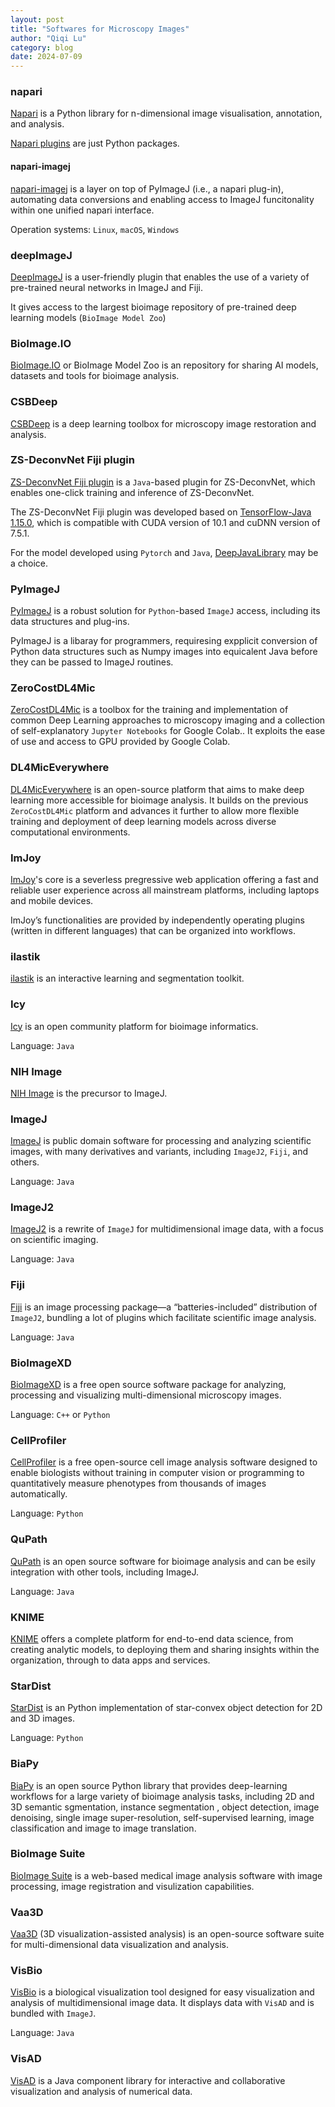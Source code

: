 ```yaml
---
layout: post
title: "Softwares for Microscopy Images"
author: "Qiqi Lu"
category: blog
date: 2024-07-09
---
```


### napari
[Napari](https://napari.org/stable/index.html) is a Python library for n-dimensional image visualisation, annotation, and analysis. 

[Napari plugins](https://napari.org/stable/plugins/building_a_plugin/first_plugin.html#what-is-a-plugin) are just Python packages.

#### napari-imagej
[napari-imagej](https://napari.imagej.net/en/latest/) is a layer on top of PyImageJ (i.e., a napari plug-in), automating data conversions and enabling access to ImageJ funcitonality within one unified napari interface.

Operation systems: `Linux`, `macOS`, `Windows`

### deepImageJ
[DeepImageJ](https://deepimagej.github.io/) is a user-friendly plugin that enables the use of a variety of pre-trained neural networks in ImageJ and Fiji.

It gives access to the largest bioimage repository of pre-trained deep learning models (`BioImage Model Zoo`)

### BioImage.IO
[BioImage.IO](https://bioimage.io/#/) or BioImage Model Zoo is an repository for sharing AI models, datasets and tools for bioimage analysis.

### CSBDeep
[CSBDeep](https://csbdeep.bioimagecomputing.com/) is a deep learning toolbox for microscopy image restoration and analysis.

### ZS-DeconvNet Fiji plugin
[ZS-DeconvNet Fiji plugin](https://tristazeng.github.io/ZS-DeconvNet-page/Tutorial/#Fiji%20plugin) is a `Java`-based plugin for ZS-DeconvNet, which enables one-click training and inference of ZS-DeconvNet.

The ZS-DeconvNet Fiji plugin was developed based on [TensorFlow-Java 1.15.0](https://www.tensorflow.org/jvm?hl=zh-cn), which is compatible with CUDA version of 10.1 and cuDNN version of 7.5.1.

For the model developed using `Pytorch` and `Java`, [DeepJavaLibrary](https://www.tensorflow.org/jvm?hl=zh-cn) may be a choice.

### PyImageJ
[PyImageJ](https://py.imagej.net/en/latest/index.html) is a robust solution for `Python`-based `ImageJ` access, including its data structures and plug-ins.

PyImageJ is a libaray for programmers, requiresing expplicit conversion of Python data structures such as Numpy images into equicalent Java before they can be passed to ImageJ routines.

### ZeroCostDL4Mic
[ZeroCostDL4Mic](https://github.com/HenriquesLab/ZeroCostDL4Mic/wiki) is a toolbox for the training and implementation of common Deep Learning approaches to microscopy imaging and a collection of self-explanatory `Jupyter Notebooks` for Google Colab.. It exploits the ease of use and access to GPU provided by Google Colab.

### DL4MicEverywhere
[DL4MicEverywhere](https://henriqueslab.org/pages/dl4miceverywhere) is an open-source platform that aims to make deep learning more accessible for bioimage analysis. It builds on the previous `ZeroCostDL4Mic` platform and advances it further to allow more flexible training and deployment of deep learning models across diverse computational environments.

### ImJoy
[ImJoy](https://imjoy.io/#/)'s core is a severless pregressive web application offering a fast and reliable user experience across all mainstream platforms, including laptops and mobile devices.

ImJoy’s functionalities are provided by independently operating plugins (written in different languages) that can be organized into workflows.

### ilastik
[ilastik](https://www.ilastik.org/) is an interactive learning and segmentation toolkit.

### Icy
[Icy](https://icy.bioimageanalysis.org/) is an open community platform for bioimage informatics.

Language: `Java`

### NIH Image
[NIH Image](https://imagej.net/software/nih-image) is the precursor to ImageJ.

### ImageJ
[ImageJ](https://imagej.net/software/imagej/) is public domain software for processing and analyzing scientific images, with many derivatives and variants, including `ImageJ2`, `Fiji`, and others.

Language: `Java`

### ImageJ2
[ImageJ2](https://imagej.net/software/imagej2/) is a rewrite of `ImageJ` for multidimensional image data, with a focus on scientific imaging.

Language: `Java`

### Fiji
[Fiji](https://imagej.net/software/fiji/) is an image processing package—a “batteries-included” distribution of `ImageJ2`, bundling a lot of plugins which facilitate scientific image analysis.

Language: `Java`

### BioImageXD
[BioImageXD](https://www.bioimagexd.net/) is a free open source software package for analyzing, processing and visualizing multi-dimensional microscopy images.

Language: `C++` or `Python`

### CellProfiler
[CellProfiler](https://cellprofiler.org/) is a  free open-source cell image analysis software designed to enable biologists without training in computer vision or programming to quantitatively measure phenotypes from thousands of images automatically. 

Language: `Python`

### QuPath
[QuPath](https://qupath.github.io/) is an open source software for bioimage analysis and can be esily integration with other tools, including ImageJ.

Language: `Java`

### KNIME
[KNIME](https://www.knime.com/) offers a complete platform for end-to-end data science, from creating analytic models, to deploying them and sharing insights within the organization, through to data apps and services.

### StarDist
[StarDist](https://github.com/stardist/stardist) is an Python implementation of star-convex object detection for 2D and 3D images.

Language: `Python`

### BiaPy
[BiaPy](https://github.com/BiaPyX/BiaPy) is an open source Python library that provides deep-learning workflows for a large variety of bioimage analysis tasks, including 2D and 3D semantic sgmentation, instance segmentation , object detection, image denoising, single image super-resolution, self-supervised learning, image classification and image to image translation.

### BioImage Suite
[BioImage Suite](http://bioimagesuite.com/) is a web-based medical image analysis software with image processing, image registration and visulization capabilities.

### Vaa3D
[Vaa3D](https://home.penglab.com/proj/vaa3d/home/index.html) (3D visualization-assisted analysis) is an open-source software suite for multi-dimensional data visualization and analysis.

### VisBio
[VisBio](https://loci.wisc.edu/visbio/) is a biological visualization tool designed for easy visualization and analysis of multidimensional image data. It displays data with `VisAD` and is bundled with `ImageJ`.

Language: `Java`

### VisAD
[VisAD](https://visad.ssec.wisc.edu/) is a Java component library for interactive and collaborative visualization and analysis of numerical data.

